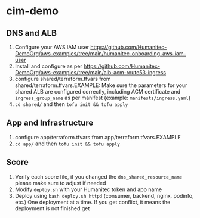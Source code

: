 # cim-demo

## DNS and ALB
1. Configure your AWS IAM user https://github.com/Humanitec-DemoOrg/aws-examples/tree/main/humanitec-onboarding-aws-iam-user
1. Install and configure as per https://github.com/Humanitec-DemoOrg/aws-examples/tree/main/alb-acm-route53-ingress
1. configure shared/terraform.tfvars from shared/terraform.tfvars.EXAMPLE: Make sure the parameters for your shared ALB are configured correctly, including ACM certificate and `ingress_group_name` as per manifest (example: `manifests/ingress.yaml`)
1. `cd shared/` and then `tofu init && tofu apply`

## App and Infrastructure
1. configure app/terraform.tfvars from app/terraform.tfvars.EXAMPLE
1. `cd app/` and then `tofu init && tofu apply`

##  Score
1. Verify each score file, if you changed the `dns_shared_resource_name` please make sure to adjust if needed
1. Modify `deploy.sh` with your Humanitec token and app name
1. Deploy using `bash deploy.sh httpd` (consumer, backend, nginx, podinfo, etc.) One deployment at a time. If you get conflict, it means the deployment is not finished get

